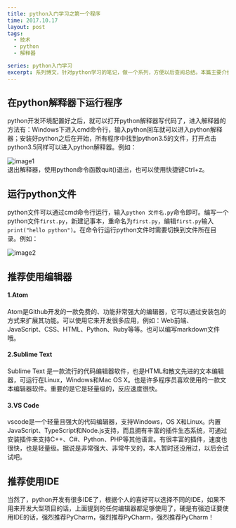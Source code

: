 ```yaml
---
title: python入门学习之第一个程序
time: 2017.10.17
layout: post
tags:
  - 技术
  - python
  - 解释器

series: python入门学习
excerpt: 系列博文，针对python学习的笔记，做一个系列，方便以后查阅总结。本篇主要介绍python开发的第一个程序，对python解释器的理解以及对python开发工具的总结。
---
```

## 在python解释器下运行程序
python开发环境配置好之后，就可以打开python解释器写代码了，进入解释器的方法有：Windows下进入cmd命令行，输入python回车就可以进入python解释器；安装好python之后在开始，所有程序中找到python3.5的文件，打开点击python3.5同样可以进入python解释器。例如：<br/>

![image1](http://oy0dy3esx.bkt.clouddn.com/1.png)<br/>
退出解释器，使用python命令函数quit()退出，也可以使用快捷键Ctrl+z。
## 运行python文件
python文件可以通过cmd命令行运行，输入```python 文件名.py```命令即可。编写一个python文件```first.py```，新建记事本，重命名为```first.py```，编辑```first.py```输入```print("hello python")```。在命令行运行python文件时需要切换到文件所在目录。例如：<br/>

![image2](http://oy0dy3esx.bkt.clouddn.com/2.png)
## 推荐使用编辑器
#### 1.Atom
Atom是Github开发的一款免费的、功能非常强大的编辑器，它可以通过安装包的方式来扩展其功能。可以使用它来开发很多应用，例如：Web前端、JavaScript、CSS、HTML、Python、Ruby等等。也可以编写markdown文件哦。<br/>
#### 2.Sublime Text
Sublime Text 是一款流行的代码编辑器软件，也是HTML和散文先进的文本编辑器，可运行在Linux，Windows和Mac OS X。也是许多程序员喜欢使用的一款文本编辑器软件。重要的是它是轻量级的，反应速度很快。<br/>
#### 3.VS Code
vscode是一个轻量且强大的代码编辑器，支持Windows，OS X和Linux。内置JavaScript、TypeScript和Node.js支持，而且拥有丰富的插件生态系统，可通过安装插件来支持C++、C#、Python、PHP等其他语言。有很丰富的插件，速度也很快，也是轻量级。据说是非常强大、非常牛叉的，本人暂时还没用过，以后会试试吧。
## 推荐使用IDE
当然了，python开发有很多IDE了，根据个人的喜好可以选择不同的IDE，如果不用来开发大型项目的话，上面提到的任何编辑器都足够使用了，硬是有强迫证要使用IDE的话，强烈推荐PyCharm，强烈推荐PyCharm，强烈推荐PyCharm！

